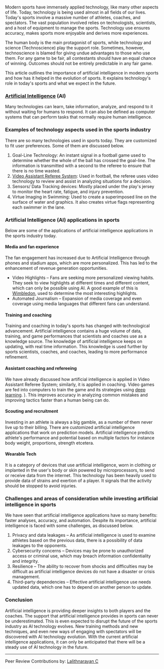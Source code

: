 Modern sports have immensely applied technology, like many other aspects of life. Today, technology is being used almost in all fields of our lives. Today's sports involve a massive number of athletes, coaches, and spectators. The vast population involved relies on technologists, scientists, and a host of equipment to manage the sports. Technology use ensures accuracy, makes sports more enjoyable and derives more experiences.

 The human body is the main protagonist of sports, while technology and science (Technoscience) play the support role. Sometimes, however, technoscience is blamed for giving undue advantages to those who use them. For any game to be fair, all contestants should have an equal chance of winning. Outcomes should not be entirely predictable in any fair game.

This article outlines the importance of artificial intelligence in modern sports and how has it helped in the evolution of sports. It explains technology's role in today's sports and what we expect in the future.


### [Artificial Intelligence](https://www.section.io/engineering-education/artificial-intelligence-future/) (AI) 

Many technologies can learn, take information, analyze, and respond to it without waiting for humans to respond. It can also be defined as computer systems that can perform tasks that normally require human intelligence.

### Examples of technology aspects used in the sports industry

There are so many technologies used in sports today. They are customized to fit user preferences. Some of them are discussed below.

1. Goal-Line Technology: An instant signal in a football game used to determine whether the whole of the ball has crossed the goal-line. The information is transmitted with a second to the referee to ensure that there is no time wasted.
2. [Video Assistant Referee System](https://www.sportperformanceanalysis.com/article/application-of-video-technology-in-football-refereeing-var): Used in football, the referee uses video technology to review and assist in analyzing situations for a decision.
3. Sensors/ Data Tracking devices: Mostly placed under the play's jersey to monitor the heart rate, fatigue, and injury prevention.
4. Virtue Imaging in Swimming: Used to create a superimposed line on the surface of water and graphics. It also creates virtue flags representing each swimmer in the lane.

### Artificial Intelligence (AI) applications in sports
Below are some of the applications of artificial intelligence applications in the sports industry today.

#### Media and fan experience
The fan engagement has increased due to Artificial Intelligence through phones and stadium apps, which are more personalized. This has led to the enhancement of revenue generation opportunities. 

- Video Highlights – Fans are seeking more personalized viewing habits. They seek to view highlights at different times and different content, which can only be possible using AI. A good example of this is [Wimbledon](https://www.ibm.com/thought-leadership/wimbledon/uk-en/index.html), used to determine the most interesting highlights.
- Automated Journalism – Expansion of media coverage and even coverage using media languages that different fans can understand.

#### Training and coaching

Training and coaching in today's sports has changed with technological advancement. Artificial intelligence contains a huge volume of data, training, and game performances that scientists and coaches use as a knowledge source. The knowledge of artificial intelligence keeps on updating, with real time information. This knowledge is used further by sports scientists, coaches, and coaches, leading to more performance refinement.  

#### Assistant coaching and refereeing

We have already discussed how artificial intelligence is applied in Video Assistant Referee System; similarly, it is applied in coaching. Video games are fed into computers to train the game and its strategies using [deep learning](https://www.section.io/engineering-education/introduction-to-deep-learning/). ). This improves accuracy in analyzing common mistakes and improving tactics faster than a human being can do.

#### Scouting and recruitment
Investing in an athlete is always a big gamble, as a number of them never live up to their billing. There are customized artificial intelligence applications that work on prediction models. Artificial intelligence predicts athlete's performance and potential based on multiple factors for instance body weight, proportions, strength etcetera.

#### Wearable Tech
It is a category of devices that use artificial intelligence, worn in clothing or implanted in the user's body or skin powered by microprocessors, to send or receive data from the internet. This technology has been heavily used to provide data of strains and exertion of a player. It signals that the activity should be stopped to avoid injuries.

### Challenges and areas of consideration while investing artificial intelligence in sports

We have seen that artificial intelligence applications have so many benefits: faster analyses, accuracy, and automation. Despite its importance, artificial intelligence is faced with some challenges, as discussed below.

1. Privacy and data leakages – As artificial intelligence is used to examine athletes based on the previous data, there is a possibility of data leakages to the opponents.
2. Cybersecurity concerns – Devices may be prone to unauthorized access or criminal use, which may breach information confidentiality and integrity.
3. Resilience – The ability to recover from shocks and difficulties may be difficult as artificial intelligence devices do not have a disaster or crisis management.
4. Third-party dependencies – Effective artificial intelligence use needs updated data, which one has to depend on another person to update.

### Conclusion

Artificial intelligence is providing deeper insights to both players and the coaches. The support that artificial intelligence provides in sports can never be underestimated. This is even expected to disrupt the future of the sports industry as AI technology evolves. New training methods and new techniques, and even new ways of engaging with spectators will be discovered with AI technology evolution. With the current artificial intelligence applications, it can only be anticipated that there will be a steady use of AI technology in the future.

---
Peer Review Contributions by: [Lalithnarayan C](/engineering-education/authors/lalithnarayan-c/)
